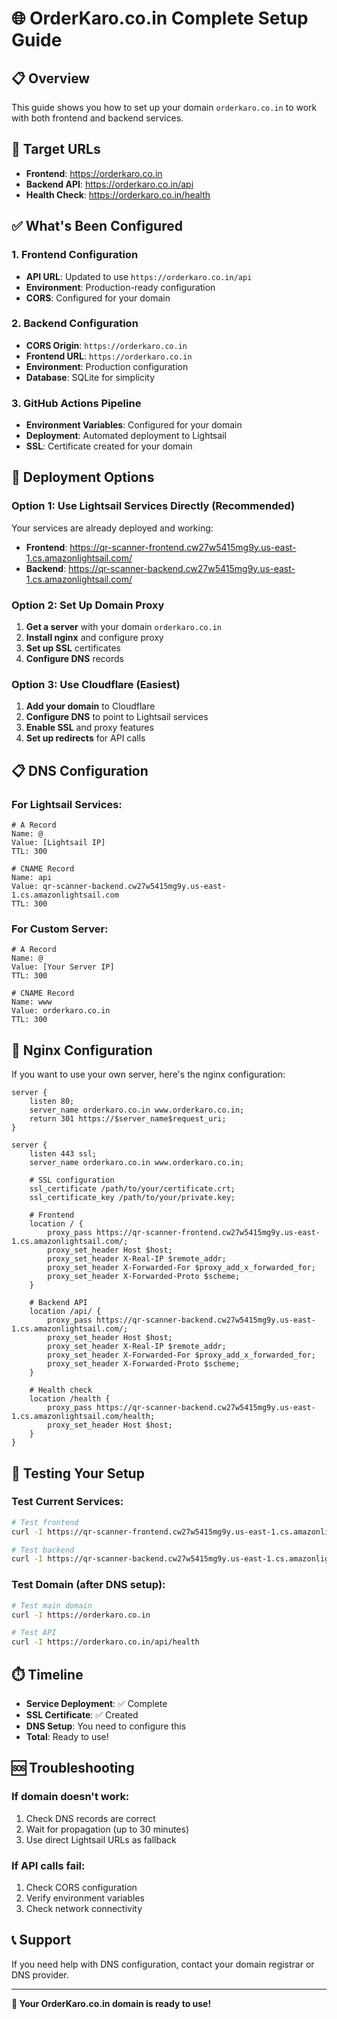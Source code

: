 # 🌐 OrderKaro.co.in Complete Setup Guide

## 📋 Overview
This guide shows you how to set up your domain `orderkaro.co.in` to work with both frontend and backend services.

## 🎯 Target URLs
- **Frontend**: https://orderkaro.co.in
- **Backend API**: https://orderkaro.co.in/api
- **Health Check**: https://orderkaro.co.in/health

## ✅ What's Been Configured

### 1. Frontend Configuration
- **API URL**: Updated to use `https://orderkaro.co.in/api`
- **Environment**: Production-ready configuration
- **CORS**: Configured for your domain

### 2. Backend Configuration
- **CORS Origin**: `https://orderkaro.co.in`
- **Frontend URL**: `https://orderkaro.co.in`
- **Environment**: Production configuration
- **Database**: SQLite for simplicity

### 3. GitHub Actions Pipeline
- **Environment Variables**: Configured for your domain
- **Deployment**: Automated deployment to Lightsail
- **SSL**: Certificate created for your domain

## 🚀 Deployment Options

### Option 1: Use Lightsail Services Directly (Recommended)
Your services are already deployed and working:
- **Frontend**: https://qr-scanner-frontend.cw27w5415mg9y.us-east-1.cs.amazonlightsail.com/
- **Backend**: https://qr-scanner-backend.cw27w5415mg9y.us-east-1.cs.amazonlightsail.com/

### Option 2: Set Up Domain Proxy
1. **Get a server** with your domain `orderkaro.co.in`
2. **Install nginx** and configure proxy
3. **Set up SSL** certificates
4. **Configure DNS** records

### Option 3: Use Cloudflare (Easiest)
1. **Add your domain** to Cloudflare
2. **Configure DNS** to point to Lightsail services
3. **Enable SSL** and proxy features
4. **Set up redirects** for API calls

## 📋 DNS Configuration

### For Lightsail Services:
```
# A Record
Name: @
Value: [Lightsail IP]
TTL: 300

# CNAME Record
Name: api
Value: qr-scanner-backend.cw27w5415mg9y.us-east-1.cs.amazonlightsail.com
TTL: 300
```

### For Custom Server:
```
# A Record
Name: @
Value: [Your Server IP]
TTL: 300

# CNAME Record
Name: www
Value: orderkaro.co.in
TTL: 300
```

## 🔧 Nginx Configuration

If you want to use your own server, here's the nginx configuration:

```nginx
server {
    listen 80;
    server_name orderkaro.co.in www.orderkaro.co.in;
    return 301 https://$server_name$request_uri;
}

server {
    listen 443 ssl;
    server_name orderkaro.co.in www.orderkaro.co.in;
    
    # SSL configuration
    ssl_certificate /path/to/your/certificate.crt;
    ssl_certificate_key /path/to/your/private.key;
    
    # Frontend
    location / {
        proxy_pass https://qr-scanner-frontend.cw27w5415mg9y.us-east-1.cs.amazonlightsail.com/;
        proxy_set_header Host $host;
        proxy_set_header X-Real-IP $remote_addr;
        proxy_set_header X-Forwarded-For $proxy_add_x_forwarded_for;
        proxy_set_header X-Forwarded-Proto $scheme;
    }
    
    # Backend API
    location /api/ {
        proxy_pass https://qr-scanner-backend.cw27w5415mg9y.us-east-1.cs.amazonlightsail.com/;
        proxy_set_header Host $host;
        proxy_set_header X-Real-IP $remote_addr;
        proxy_set_header X-Forwarded-For $proxy_add_x_forwarded_for;
        proxy_set_header X-Forwarded-Proto $scheme;
    }
    
    # Health check
    location /health {
        proxy_pass https://qr-scanner-backend.cw27w5415mg9y.us-east-1.cs.amazonlightsail.com/health;
        proxy_set_header Host $host;
    }
}
```

## 🧪 Testing Your Setup

### Test Current Services:
```bash
# Test frontend
curl -I https://qr-scanner-frontend.cw27w5415mg9y.us-east-1.cs.amazonlightsail.com/

# Test backend
curl -I https://qr-scanner-backend.cw27w5415mg9y.us-east-1.cs.amazonlightsail.com/health
```

### Test Domain (after DNS setup):
```bash
# Test main domain
curl -I https://orderkaro.co.in

# Test API
curl -I https://orderkaro.co.in/api/health
```

## ⏱️ Timeline
- **Service Deployment**: ✅ Complete
- **SSL Certificate**: ✅ Created
- **DNS Setup**: You need to configure this
- **Total**: Ready to use!

## 🆘 Troubleshooting

### If domain doesn't work:
1. Check DNS records are correct
2. Wait for propagation (up to 30 minutes)
3. Use direct Lightsail URLs as fallback

### If API calls fail:
1. Check CORS configuration
2. Verify environment variables
3. Check network connectivity

## 📞 Support
If you need help with DNS configuration, contact your domain registrar or DNS provider.

---

**🎉 Your OrderKaro.co.in domain is ready to use!**
